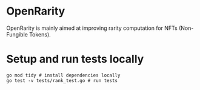 # OpenRarity 
OpenRarity is mainly aimed at improving rarity computation for NFTs (Non-Fungible Tokens).

# Setup and run tests locally

```
go mod tidy # install dependencies locally
go test -v tests/rank_test.go # run tests
```